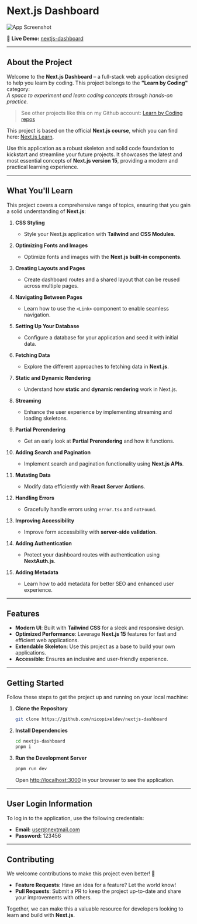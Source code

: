 # Next.js Dashboard  

![App Screenshot](docs/app-screenshot.avif)  

🔗 **Live Demo:** [nextjs-dashboard](https://nextjs-dashboard-if90jk21g-nicopixels-projects.vercel.app)  

---

## About the Project  

Welcome to the **Next.js Dashboard** – a full-stack web application designed to help you learn by coding. This project belongs to the **"Learn by Coding"** category:  
*A space to experiment and learn coding concepts through hands-on practice.*  

> See other projects like this on my Github account: [Learn by Coding repos](https://github.com/stars/nicopixeldev/lists/learn-by-coding)  

This project is based on the official **Next.js course**, which you can find here: [Next.js Learn](https://nextjs.org/learn).  

Use this application as a robust skeleton and solid code foundation to kickstart and streamline your future projects. It showcases the latest and most essential concepts of **Next.js version 15**, providing a modern and practical learning experience.  

---

## What You'll Learn

This project covers a comprehensive range of topics, ensuring that you gain a solid understanding of **Next.js**:  

1. **CSS Styling**  
   - Style your Next.js application with **Tailwind** and **CSS Modules**.  

2. **Optimizing Fonts and Images**  
   - Optimize fonts and images with the **Next.js built-in components**.  

3. **Creating Layouts and Pages**  
   - Create dashboard routes and a shared layout that can be reused across multiple pages.  

4. **Navigating Between Pages**  
   - Learn how to use the `<Link>` component to enable seamless navigation.  

5. **Setting Up Your Database**  
   - Configure a database for your application and seed it with initial data.  

6. **Fetching Data**  
   - Explore the different approaches to fetching data in **Next.js**.  

7. **Static and Dynamic Rendering**  
   - Understand how **static** and **dynamic rendering** work in Next.js.  

8. **Streaming**  
   - Enhance the user experience by implementing streaming and loading skeletons.  

9. **Partial Prerendering**  
   - Get an early look at **Partial Prerendering** and how it functions.  

10. **Adding Search and Pagination**  
    - Implement search and pagination functionality using **Next.js APIs**.  

11. **Mutating Data**  
    - Modify data efficiently with **React Server Actions**.  

12. **Handling Errors**  
    - Gracefully handle errors using `error.tsx` and `notFound`.  

13. **Improving Accessibility**  
    - Improve form accessibility with **server-side validation**.  

14. **Adding Authentication**  
    - Protect your dashboard routes with authentication using **NextAuth.js**.  

15. **Adding Metadata**  
    - Learn how to add metadata for better SEO and enhanced user experience.  

---

## Features  

- **Modern UI**: Built with **Tailwind CSS** for a sleek and responsive design.  
- **Optimized Performance**: Leverage **Next.js 15** features for fast and efficient web applications.  
- **Extendable Skeleton**: Use this project as a base to build your own applications.  
- **Accessible**: Ensures an inclusive and user-friendly experience.  

---

## Getting Started  

Follow these steps to get the project up and running on your local machine:  

1. **Clone the Repository**  
   ```bash
   git clone https://github.com/nicopixeldev/nextjs-dashboard
   ```  

2. **Install Dependencies**  
   ```bash
   cd nextjs-dashboard  
   pnpm i  
   ```  

3. **Run the Development Server**  
   ```bash
   pnpm run dev  
   ```  
   Open [http://localhost:3000](http://localhost:3000) in your browser to see the application.  

---

## User Login Information

To log in to the application, use the following credentials:
- **Email:** user@nextmail.com
- **Password:** 123456

---

## Contributing  

We welcome contributions to make this project even better! 🚀  

- **Feature Requests**: Have an idea for a feature? Let the world know!  
- **Pull Requests**: Submit a PR to keep the project up-to-date and share your improvements with others.  

Together, we can make this a valuable resource for developers looking to learn and build with **Next.js**.
